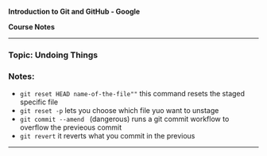 **Introduction to Git and GitHub - Google**

**Course Notes**

---

### Topic: Undoing Things

### Notes:
- `git reset HEAD name-of-the-file""` this command resets the staged specific file 
- `git reset -p` lets you choose which file yuo want to unstage
- `git commit --amend ` (dangerous) runs a git commit workflow to overflow the previeous commit
- `git revert` it reverts what you commit in the previous
---
